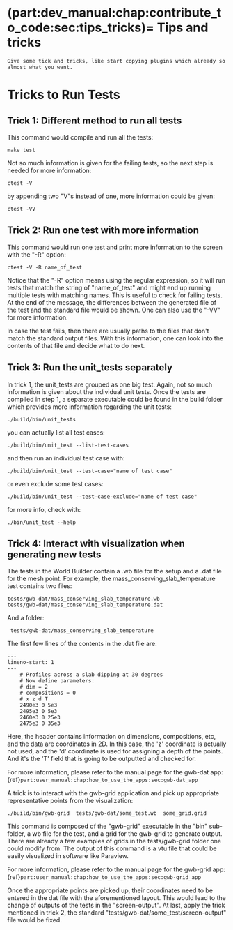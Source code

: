 (part:dev_manual:chap:contribute_to_code:sec:tips_tricks)=
Tips and tricks
===============

```{todo}
Give some tick and tricks, like start copying plugins which already so almost what you want.
```

# Tricks to Run Tests

## Trick 1: Different method to run all tests

This command would compile and run all the tests:

    make test

Not so much information is given for the failing tests, so the next step is needed for more information:

    ctest -V

by appending two "V"s instead of one, more information could be given:

    ctest -VV

## Trick 2: Run one test with more information

This command would run one test and print more information to the screen with the "-R" option:

    ctest -V -R name_of_test

Notice that the "-R" option means using the regular expression, so it will run tests that match the string of "name_of_test" and might 
end up running multiple tests with matching names.
This is useful to check for failing tests. At the end of the message, the differences between the generated file of the test and the standard file would be shown. One can also use the "-VV" for more information.

In case the test fails, then there are usually paths to the files that don't match the standard output files. With this information, one can look into the contents of that file and decide what to do next.

## Trick 3: Run the unit_tests separately

In trick 1, the unit_tests are grouped as one big test. Again, not so much information is given about the individual unit tests.
Once the tests are compiled in step 1, a separate executable could be found in the build folder which provides more information regarding the unit tests:

    ./build/bin/unit_tests

you can actually list all test cases:

    ./build/bin/unit_test --list-test-cases

and then run an individual test case with:

    ./build/bin/unit_test --test-case="name of test case"

or even exclude some test cases:

    ./build/bin/unit_test --test-case-exclude="name of test case"

for more info, check with:

    ./bin/unit_test --help

## Trick 4: Interact with visualization when generating new tests

The tests in the World Builder contain a .wb file for the setup and a .dat file for the mesh point. 
For example, the mass_conserving_slab_temperature test contains two files:

    tests/gwb-dat/mass_conserving_slab_temperature.wb
    tests/gwb-dat/mass_conserving_slab_temperature.dat

And a folder:

     tests/gwb-dat/mass_conserving_slab_temperature


The first few lines of the contents in the .dat file are:

```{code-block} python
---
lineno-start: 1
---
    # Profiles across a slab dipping at 30 degrees 
    # Now define parameters:
    # dim = 2
    # compositions = 0
    # x z d T 
    2490e3 0 5e3
    2495e3 0 5e3
    2460e3 0 25e3
    2475e3 0 35e3
```

Here, the header contains information on dimensions, compositions, etc, and the data are coordinates in 2D. In this case, the 'z' coordinate is actually not used, and the 'd' coordinate is used for assigning a depth of the points. And it's the 'T' field that is going to be outputted and checked for.

For more information, please refer to the manual page for the gwb-dat app:
{ref}`part:user_manual:chap:how_to_use_the_apps:sec:gwb-dat_app`

A trick is to interact with the gwb-grid application and pick up appropriate representative points from the visualization:

    ./build/bin/gwb-grid  tests/gwb-dat/some_test.wb  some_grid.grid

This command is composed of the "gwb-grid" executable in the "bin" sub-folder, a wb file for the test, and a grid for the gwb-grid to generate output. There are already a few examples of grids in the tests/gwb-grid folder one could modify from. The output of this command is a vtu file that could be easily visualized in software like Paraview.

For more information, please refer to the manual page for the gwb-grid app:
{ref}`part:user_manual:chap:how_to_use_the_apps:sec:gwb-grid_app`

Once the appropriate points are picked up, their coordinates need to be entered in the dat file with the aforementioned layout.
This would lead to the change of outputs of the tests in the "screen-output". At last, apply the trick mentioned in trick 2, the standard "tests/gwb-dat/some_test/screen-output" file would be fixed.
